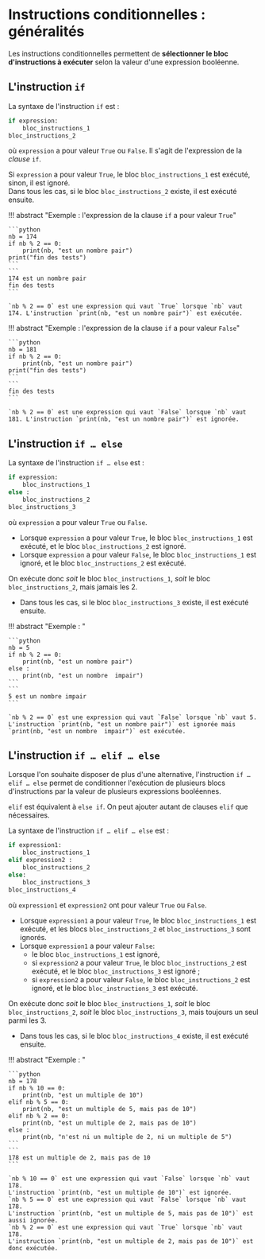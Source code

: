 # Instructions conditionnelles : généralités

Les instructions conditionnelles permettent de **sélectionner le bloc d'instructions à exécuter** selon la valeur d'une expression booléenne.

## L'instruction `if`

La syntaxe de l'instruction `if` est :

```python
if expression:
    bloc_instructions_1
bloc_instructions_2
```
où `expression` a pour valeur `True` ou `False`. Il s'agit de l'expression de la *clause* `if`.

Si `expression` a pour valeur `True`, le bloc `bloc_instructions_1` est exécuté, sinon, il est ignoré.  
Dans tous les cas, si le bloc `bloc_instructions_2` existe, il est exécuté ensuite.  

!!! abstract "Exemple : l'expression de la clause `if` a pour valeur `True`"

    ```python
    nb = 174
    if nb % 2 == 0:
        print(nb, "est un nombre pair")
    print("fin des tests")
    ```
    ```
    174 est un nombre pair
    fin des tests
    ```

	`nb % 2 == 0` est une expression qui vaut `True` lorsque `nb` vaut 174. L'instruction `print(nb, "est un nombre pair")` est exécutée.

!!! abstract "Exemple : l'expression de la clause `if` a pour valeur `False`"

	```python
	nb = 181
	if nb % 2 == 0:
	    print(nb, "est un nombre pair")
	print("fin des tests")
	```
	```
	fin des tests
	```

	`nb % 2 == 0` est une expression qui vaut `False` lorsque `nb` vaut 181. L'instruction `print(nb, "est un nombre pair")` est ignorée.

## L'instruction `if … else`

La syntaxe de l'instruction `if … else` est :

```python
if expression:
    bloc_instructions_1
else :
    bloc_instructions_2
bloc_instructions_3
```
où `expression` a pour valeur `True` ou `False`.  

- Lorsque `expression` a pour valeur `True`, le bloc `bloc_instructions_1` est exécuté, et le bloc `bloc_instructions_2` est ignoré.
- Lorsque `expression` a pour valeur `False`, le bloc `bloc_instructions_1` est ignoré, et le bloc `bloc_instructions_2` est exécuté.  

On exécute donc *soit* le bloc `bloc_instructions_1`, *soit* le bloc `bloc_instructions_2`, mais jamais les 2.  

- Dans tous les cas, si le bloc `bloc_instructions_3` existe, il est exécuté ensuite.  

!!! abstract "Exemple : "

	```python
	nb = 5
	if nb % 2 == 0:
	    print(nb, "est un nombre pair")
	else :
	    print(nb, "est un nombre  impair")
	```
	```
	5 est un nombre impair
	```

	`nb % 2 == 0` est une expression qui vaut `False` lorsque `nb` vaut 5. L'instruction `print(nb, "est un nombre pair")` est ignorée mais `print(nb, "est un nombre  impair")` est exécutée.

## L'instruction `if … elif … else`

Lorsque l'on souhaite disposer de plus d'une alternative, l'instruction `if … elif … else` permet de conditionner l'exécution de plusieurs blocs d'instructions par la valeur de plusieurs expressions booléennes.

`elif` est équivalent à `else if`. On peut ajouter autant de clauses `elif` que nécessaires.

La syntaxe de l'instruction `if … elif … else` est :

```python
if expression1:
    bloc_instructions_1
elif expression2 :
    bloc_instructions_2
else:
    bloc_instructions_3
bloc_instructions_4
```
où `expression1` et `expression2` ont pour valeur `True` ou `False`.  

- Lorsque `expression1` a pour valeur `True`, le bloc `bloc_instructions_1` est exécuté, et les blocs `bloc_instructions_2` et `bloc_instructions_3` sont ignorés.
- Lorsque `expression1` a pour valeur `False`:  
    - le bloc `bloc_instructions_1` est ignoré,
    - si `expression2` a pour valeur `True`, le bloc `bloc_instructions_2` est exécuté, et le bloc `bloc_instructions_3` est ignoré ;
    - si `expression2` a pour valeur `False`, le bloc `bloc_instructions_2` est ignoré, et le bloc `bloc_instructions_3` est exécuté.  

On exécute donc *soit* le bloc `bloc_instructions_1`, *soit* le bloc `bloc_instructions_2`, *soit* le bloc `bloc_instructions_3`, mais toujours un seul parmi les 3.  

- Dans tous les cas, si le bloc `bloc_instructions_4` existe, il est exécuté ensuite.  

!!! abstract "Exemple : "

	```python
	nb = 178
	if nb % 10 == 0:
	    print(nb, "est un multiple de 10")
	elif nb % 5 == 0:
		print(nb, "est un multiple de 5, mais pas de 10")
    elif nb % 2 == 0:
        print(nb, "est un multiple de 2, mais pas de 10")
	else :
	    print(nb, "n'est ni un multiple de 2, ni un multiple de 5")
	```
	```
	178 est un multiple de 2, mais pas de 10
	```

	`nb % 10 == 0` est une expression qui vaut `False` lorsque `nb` vaut 178.  
	L'instruction `print(nb, "est un multiple de 10")` est ignorée.  
	`nb % 5 == 0` est une expression qui vaut `False` lorsque `nb` vaut 178.  
	L'instruction `print(nb, "est un multiple de 5, mais pas de 10")` est aussi ignorée.  
    `nb % 2 == 0` est une expression qui vaut `True` lorsque `nb` vaut 178.
	L'instruction `print(nb, "est un multiple de 2, mais pas de 10")` est donc exécutée.
